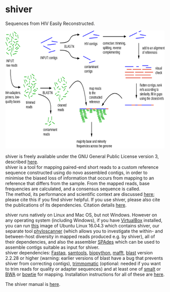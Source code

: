 # shiver
Sequences from HIV Easily Reconstructed.  

<p align="center"><img src="info/AssemblyPipelineDiagram_ForPaper.png" width=800, height="370"/></p>

shiver is freely available under the GNU General Public License version 3, described [here](LICENSE).  
shiver is a tool for mapping paired-end short reads to a custom reference sequence constructed using do novo assembled contigs, in order to minimise the biased loss of information that occurs from mapping to an reference that differs from the sample.
From the mapped reads, base frequencies are calculated, and a consensus sequence is called.  
The method, its performance and scientific context are discussed [here](https://doi.org/10.1093/ve/vey007); please cite this if you find shiver helpful.
If you use shiver, please also cite the publications of its dependencies. Citation details [here](info/CitationDetails.bib).

shiver runs natively on Linux and Mac OS, but not Windows.
However on any operating system (including Windows), if you have [VirtualBox](https://www.virtualbox.org/wiki/Downloads) installed, you can run [this](https://www.dropbox.com/sh/j3pmmunhxlc7g1w/AABddPfc5dN9oVnP9vQfAZOta?dl=0) image of Ubuntu Linux 16.04.3 which contains shiver, our separate tool [phyloscanner](https://github.com/BDI-pathogens/phyloscanner) (which allows you to investigate the within- and between-host diversity in mapped reads produced e.g. by shiver), all of their dependencies, and also the assembler [SPAdes](http://cab.spbu.ru/software/spades/) which can be used to assemble contigs suitable as input for shiver.  
shiver dependencies: [Fastaq](https://github.com/sanger-pathogens/Fastaq), [samtools](http://www.htslib.org/), [biopython](http://biopython.org/wiki/Download), [mafft](http://mafft.cbrc.jp/alignment/software/), [blast](https://blast.ncbi.nlm.nih.gov/Blast.cgi?PAGE_TYPE=BlastDocs&DOC_TYPE=Download) version 2.2.28 or higher (warning: earlier versions of blast have a bug that prevents shiver from correcting contigs), [trimmomatic](http://www.usadellab.org/cms/?page=trimmomatic) (optional: needed if you want to trim reads for quality or adapter sequences) and at least one of [smalt](http://www.sanger.ac.uk/science/tools/smalt-0) or [BWA](http://bio-bwa.sourceforge.net/) or [bowtie](http://bowtie-bio.sourceforge.net/index.shtml) for mapping.
Installation instructions for all of these are [here](info/InstallationNotes.sh).  

The shiver manual is [here](info/ShiverManual.pdf).
